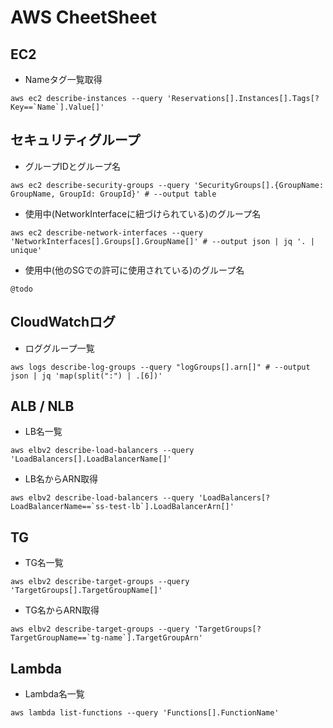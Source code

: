# AWS CheetSheet

## EC2
- Nameタグ一覧取得
```
aws ec2 describe-instances --query 'Reservations[].Instances[].Tags[?Key==`Name`].Value[]'
```

## セキュリティグループ
- グループIDとグループ名
```
aws ec2 describe-security-groups --query 'SecurityGroups[].{GroupName: GroupName, GroupId: GroupId}' # --output table
```
- 使用中(NetworkInterfaceに紐づけられている)のグループ名
```
aws ec2 describe-network-interfaces --query 'NetworkInterfaces[].Groups[].GroupName[]' # --output json | jq '. | unique'
```
- 使用中(他のSGでの許可に使用されている)のグループ名
```
@todo
```

## CloudWatchログ
- ロググループ一覧
```
aws logs describe-log-groups --query "logGroups[].arn[]" # --output json | jq 'map(split(":") | .[6])'
```

## ALB / NLB
- LB名一覧
```
aws elbv2 describe-load-balancers --query 'LoadBalancers[].LoadBalancerName[]'
```
- LB名からARN取得
```
aws elbv2 describe-load-balancers --query 'LoadBalancers[?LoadBalancerName==`ss-test-lb`].LoadBalancerArn[]'
```

## TG
- TG名一覧
```
aws elbv2 describe-target-groups --query 'TargetGroups[].TargetGroupName[]'
```
- TG名からARN取得
```
aws elbv2 describe-target-groups --query 'TargetGroups[?TargetGroupName==`tg-name`].TargetGroupArn'
```

## Lambda
- Lambda名一覧
```
aws lambda list-functions --query 'Functions[].FunctionName'
```
